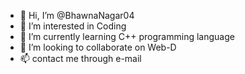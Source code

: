 - 👋 Hi, I’m @BhawnaNagar04
- 👀 I’m interested in Coding
- 🌱 I’m currently learning C++ programming language 
- 💞️ I’m looking to collaborate on Web-D
- 📫 contact me through e-mail

<!---
BhawnaNagar04/BhawnaNagar04 is a ✨ special ✨ repository because its `README.md` (this file) appears on your GitHub profile.
You can click the Preview link to take a look at your changes.
--->
